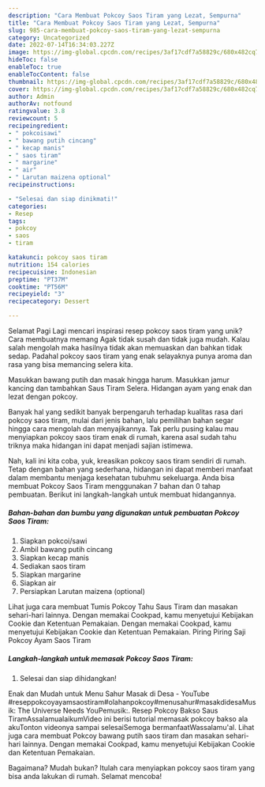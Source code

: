 ```yaml
---
description: "Cara Membuat Pokcoy Saos Tiram yang Lezat, Sempurna"
title: "Cara Membuat Pokcoy Saos Tiram yang Lezat, Sempurna"
slug: 985-cara-membuat-pokcoy-saos-tiram-yang-lezat-sempurna
category: Uncategorized
date: 2022-07-14T16:34:03.227Z
image: https://img-global.cpcdn.com/recipes/3af17cdf7a58829c/680x482cq70/pokcoy-saos-tiram-foto-resep-utama.jpg
hideToc: false
enableToc: true
enableTocContent: false
thumbnail: https://img-global.cpcdn.com/recipes/3af17cdf7a58829c/680x482cq70/pokcoy-saos-tiram-foto-resep-utama.jpg
cover: https://img-global.cpcdn.com/recipes/3af17cdf7a58829c/680x482cq70/pokcoy-saos-tiram-foto-resep-utama.jpg
author: Admin
authorAv: notfound
ratingvalue: 3.8
reviewcount: 5
recipeingredient:
- " pokcoisawi"
- " bawang putih cincang"
- " kecap manis"
- " saos tiram"
- " margarine"
- " air"
- " Larutan maizena optional"
recipeinstructions:

- "Selesai dan siap dinikmati!"
categories:
- Resep
tags:
- pokcoy
- saos
- tiram

katakunci: pokcoy saos tiram 
nutrition: 154 calories
recipecuisine: Indonesian
preptime: "PT37M"
cooktime: "PT56M"
recipeyield: "3"
recipecategory: Dessert

---
```



Selamat Pagi Lagi mencari inspirasi resep pokcoy saos tiram yang unik? Cara membuatnya memang Agak tidak susah dan tidak juga mudah. Kalau salah mengolah maka hasilnya tidak akan memuaskan dan bahkan tidak sedap. Padahal pokcoy saos tiram yang enak selayaknya punya aroma dan rasa yang bisa memancing selera kita.


Masukkan bawang putih dan masak hingga harum. Masukkan jamur kancing dan tambahkan Saus Tiram Selera. Hidangan ayam yang enak dan lezat dengan pokcoy.

Banyak hal yang sedikit banyak berpengaruh terhadap kualitas rasa dari pokcoy saos tiram, mulai dari jenis bahan, lalu pemilihan bahan segar hingga cara mengolah dan menyajikannya. Tak perlu pusing kalau mau menyiapkan pokcoy saos tiram enak di rumah, karena asal sudah tahu triknya maka hidangan ini dapat menjadi sajian istimewa.


Nah, kali ini kita coba, yuk, kreasikan pokcoy saos tiram sendiri di rumah. Tetap dengan bahan yang sederhana, hidangan ini dapat memberi manfaat dalam membantu menjaga kesehatan tubuhmu sekeluarga. Anda bisa membuat Pokcoy Saos Tiram menggunakan 7 bahan dan 0 tahap pembuatan. Berikut ini langkah-langkah untuk membuat hidangannya.

<!--inarticleads1-->

##### Bahan-bahan dan bumbu yang digunakan untuk pembuatan Pokcoy Saos Tiram:

1. Siapkan  pokcoi/sawi
1. Ambil  bawang putih cincang
1. Siapkan  kecap manis
1. Sediakan  saos tiram
1. Siapkan  margarine
1. Siapkan  air
1. Persiapkan  Larutan maizena (optional)


Lihat juga cara membuat Tumis Pokcoy Tahu Saus Tiram dan masakan sehari-hari lainnya. Dengan memakai Cookpad, kamu menyetujui Kebijakan Cookie dan Ketentuan Pemakaian. Dengan memakai Cookpad, kamu menyetujui Kebijakan Cookie dan Ketentuan Pemakaian. Piring Piring Saji Pokcoy Ayam Saos Tiram 

<!--inarticleads2-->

##### Langkah-langkah untuk memasak Pokcoy Saos Tiram:


1. Selesai dan siap dihidangkan!

Enak dan Mudah untuk Menu Sahur Masak di Desa - YouTube #reseppokcoyayamsaostiram#olahanpokcoy#menusahur#masakdidesaMusik: The Universe Needs YouPemusik:. Resep Pokcoy Bakso Saus TiramAssalamualaikumVideo ini berisi tutorial memasak pokcoy bakso ala akuTonton videonya sampai selesaiSemoga bermanfaatWassalamu&#39;al. Lihat juga cara membuat Pokcoy bawang putih saos tiram dan masakan sehari-hari lainnya. Dengan memakai Cookpad, kamu menyetujui Kebijakan Cookie dan Ketentuan Pemakaian. 

Bagaimana? Mudah bukan? Itulah cara menyiapkan pokcoy saos tiram yang bisa anda lakukan di rumah. Selamat mencoba!
